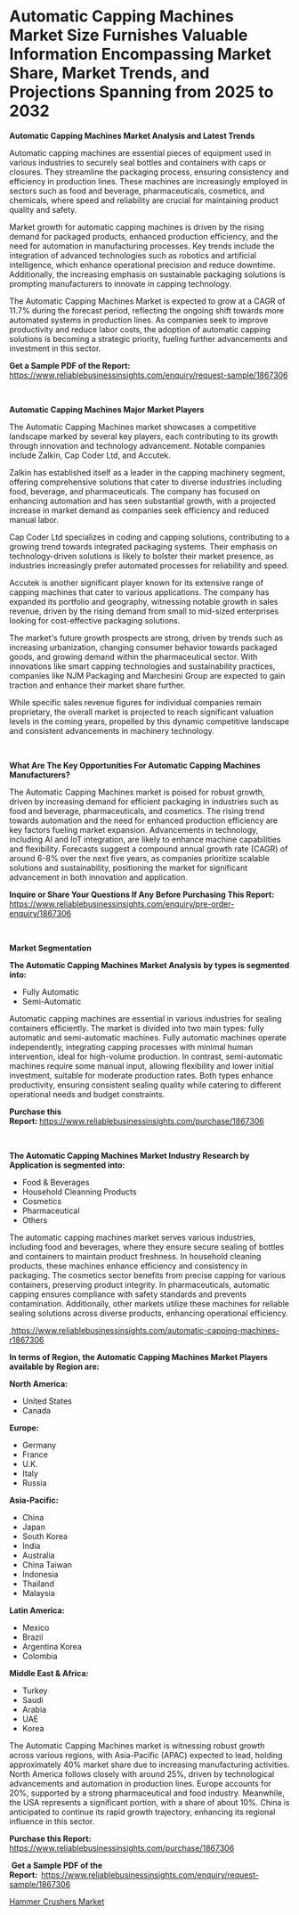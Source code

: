 <p><h1>Automatic Capping Machines Market Size Furnishes Valuable Information Encompassing Market Share, Market Trends, and Projections Spanning from 2025 to 2032</h1></p><p><strong>Automatic Capping Machines Market Analysis and Latest Trends</strong></p>
<p><p>Automatic capping machines are essential pieces of equipment used in various industries to securely seal bottles and containers with caps or closures. They streamline the packaging process, ensuring consistency and efficiency in production lines. These machines are increasingly employed in sectors such as food and beverage, pharmaceuticals, cosmetics, and chemicals, where speed and reliability are crucial for maintaining product quality and safety.</p><p>Market growth for automatic capping machines is driven by the rising demand for packaged products, enhanced production efficiency, and the need for automation in manufacturing processes. Key trends include the integration of advanced technologies such as robotics and artificial intelligence, which enhance operational precision and reduce downtime. Additionally, the increasing emphasis on sustainable packaging solutions is prompting manufacturers to innovate in capping technology.</p><p>The Automatic Capping Machines Market is expected to grow at a CAGR of 11.7% during the forecast period, reflecting the ongoing shift towards more automated systems in production lines. As companies seek to improve productivity and reduce labor costs, the adoption of automatic capping solutions is becoming a strategic priority, fueling further advancements and investment in this sector.</p></p>
<p><strong>Get a Sample PDF of the Report:&nbsp;</strong> <a href="https://www.reliablebusinessinsights.com/enquiry/request-sample/1867306?utm_campaign=2525&utm_medium=2&utm_source=Github&utm_content=ia&utm_term=19022025&utm_id=automatic-capping-machines">https://www.reliablebusinessinsights.com/enquiry/request-sample/1867306</a></p>
<p>&nbsp;</p>
<p><strong>Automatic Capping Machines Major Market Players</strong></p>
<p><p>The Automatic Capping Machines market showcases a competitive landscape marked by several key players, each contributing to its growth through innovation and technology advancement. Notable companies include Zalkin, Cap Coder Ltd, and Accutek.</p><p>Zalkin has established itself as a leader in the capping machinery segment, offering comprehensive solutions that cater to diverse industries including food, beverage, and pharmaceuticals. The company has focused on enhancing automation and has seen substantial growth, with a projected increase in market demand as companies seek efficiency and reduced manual labor.</p><p>Cap Coder Ltd specializes in coding and capping solutions, contributing to a growing trend towards integrated packaging systems. Their emphasis on technology-driven solutions is likely to bolster their market presence, as industries increasingly prefer automated processes for reliability and speed.</p><p>Accutek is another significant player known for its extensive range of capping machines that cater to various applications. The company has expanded its portfolio and geography, witnessing notable growth in sales revenue, driven by the rising demand from small to mid-sized enterprises looking for cost-effective packaging solutions.</p><p>The market's future growth prospects are strong, driven by trends such as increasing urbanization, changing consumer behavior towards packaged goods, and growing demand within the pharmaceutical sector. With innovations like smart capping technologies and sustainability practices, companies like NJM Packaging and Marchesini Group are expected to gain traction and enhance their market share further.</p><p>While specific sales revenue figures for individual companies remain proprietary, the overall market is projected to reach significant valuation levels in the coming years, propelled by this dynamic competitive landscape and consistent advancements in machinery technology.</p></p>
<p>&nbsp;</p>
<p><strong>What Are The Key Opportunities For Automatic Capping Machines Manufacturers?</strong></p>
<p><p>The Automatic Capping Machines market is poised for robust growth, driven by increasing demand for efficient packaging in industries such as food and beverage, pharmaceuticals, and cosmetics. The rising trend towards automation and the need for enhanced production efficiency are key factors fueling market expansion. Advancements in technology, including AI and IoT integration, are likely to enhance machine capabilities and flexibility. Forecasts suggest a compound annual growth rate (CAGR) of around 6-8% over the next five years, as companies prioritize scalable solutions and sustainability, positioning the market for significant advancement in both innovation and application.</p></p>
<p><strong>Inquire or Share Your Questions If Any Before Purchasing This Report:</strong> <a href="https://www.reliablebusinessinsights.com/enquiry/pre-order-enquiry/1867306?utm_campaign=2525&utm_medium=2&utm_source=Github&utm_content=ia&utm_term=19022025&utm_id=automatic-capping-machines">https://www.reliablebusinessinsights.com/enquiry/pre-order-enquiry/1867306</a></p>
<p>&nbsp;</p>
<p><strong>Market Segmentation</strong></p>
<p><strong>The Automatic Capping Machines Market Analysis by types is segmented into:</strong></p>
<p><ul><li>Fully Automatic</li><li>Semi-Automatic</li></ul></p>
<p><p>Automatic capping machines are essential in various industries for sealing containers efficiently. The market is divided into two main types: fully automatic and semi-automatic machines. Fully automatic machines operate independently, integrating capping processes with minimal human intervention, ideal for high-volume production. In contrast, semi-automatic machines require some manual input, allowing flexibility and lower initial investment, suitable for moderate production rates. Both types enhance productivity, ensuring consistent sealing quality while catering to different operational needs and budget constraints.</p></p>
<p><strong>Purchase this Report:&nbsp;</strong><a href="https://www.reliablebusinessinsights.com/purchase/1867306?utm_campaign=2525&utm_medium=2&utm_source=Github&utm_content=ia&utm_term=19022025&utm_id=automatic-capping-machines">https://www.reliablebusinessinsights.com/purchase/1867306</a></p>
<p>&nbsp;</p>
<p><strong>The Automatic Capping Machines Market Industry Research by Application is segmented into:</strong></p>
<p><ul><li>Food & Beverages</li><li>Household Cleanning Products</li><li>Cosmetics</li><li>Pharmaceutical</li><li>Others</li></ul></p>
<p><p>The automatic capping machines market serves various industries, including food and beverages, where they ensure secure sealing of bottles and containers to maintain product freshness. In household cleaning products, these machines enhance efficiency and consistency in packaging. The cosmetics sector benefits from precise capping for various containers, preserving product integrity. In pharmaceuticals, automatic capping ensures compliance with safety standards and prevents contamination. Additionally, other markets utilize these machines for reliable sealing solutions across diverse products, enhancing operational efficiency.</p></p>
<p><a href="https://www.reliablebusinessinsights.com/automatic-capping-machines-r1867306?utm_campaign=2525&utm_medium=2&utm_source=Github&utm_content=ia&utm_term=19022025&utm_id=automatic-capping-machines">&nbsp;https://www.reliablebusinessinsights.com/automatic-capping-machines-r1867306</a></p>
<p><strong>In terms of Region, the Automatic Capping Machines Market Players available by Region are:</strong></p>
<p>
    <p> <strong> North America: </strong>
        <ul>
            <li>United States</li>
            <li>Canada</li>
        </ul>
        </p> 
    <p> <strong> Europe: </strong>
        <ul>
            <li>Germany</li>
            <li>France</li>
            <li>U.K.</li>
            <li>Italy</li>
            <li>Russia</li>
        </ul>
        </p> 
    <p> <strong> Asia-Pacific: </strong>
        <ul>
            <li>China</li>
            <li>Japan</li>
            <li>South Korea</li>
            <li>India</li>
            <li>Australia</li>
            <li>China Taiwan</li>
            <li>Indonesia</li>
            <li>Thailand</li>
            <li>Malaysia</li>
        </ul>
        </p> 
    <p> <strong> Latin America: </strong>
        <ul>
            <li>Mexico</li>
            <li>Brazil</li>
            <li>Argentina Korea</li>
            <li>Colombia</li>
        </ul>
        </p> 
    <p> <strong> Middle East & Africa: </strong>
        <ul>
            <li>Turkey</li>
            <li>Saudi</li>
            <li>Arabia</li>
            <li>UAE</li>
            <li>Korea</li>
        </ul>
    </p>
    </p>
<p><p>The Automatic Capping Machines market is witnessing robust growth across various regions, with Asia-Pacific (APAC) expected to lead, holding approximately 40% market share due to increasing manufacturing activities. North America follows closely with around 25%, driven by technological advancements and automation in production lines. Europe accounts for 20%, supported by a strong pharmaceutical and food industry. Meanwhile, the USA represents a significant portion, with a share of about 10%. China is anticipated to continue its rapid growth trajectory, enhancing its regional influence in this sector.</p></p>
<p><strong>Purchase this Report: </strong><a href="https://www.reliablebusinessinsights.com/purchase/1867306?utm_campaign=2525&utm_medium=2&utm_source=Github&utm_content=ia&utm_term=19022025&utm_id=automatic-capping-machines">https://www.reliablebusinessinsights.com/purchase/1867306</a></p>
<p>&nbsp;<strong>Get a Sample PDF of the Report:&nbsp;&nbsp;</strong><a href="https://www.reliablebusinessinsights.com/enquiry/request-sample/1867306?utm_campaign=2525&utm_medium=2&utm_source=Github&utm_content=ia&utm_term=19022025&utm_id=automatic-capping-machines">https://www.reliablebusinessinsights.com/enquiry/request-sample/1867306</a></p>
<p><strong></strong></p>
<p><p><a href="https://github.com/xanaanenkaly/Market-Research-Report-List-1/blob/main/hammer-crushers-market.md?utm_campaign=2525&utm_medium=2&utm_source=Github&utm_content=ia&utm_term=19022025&utm_id=automatic-capping-machines">Hammer Crushers Market</a></p></p>